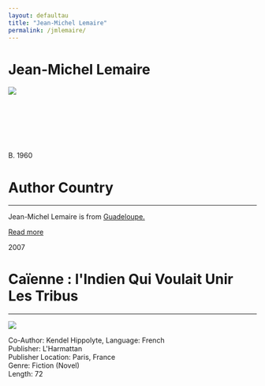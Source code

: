 ```yaml
---
layout: defaultau
title: "Jean-Michel Lemaire"
permalink: /jmlemaire/
---
```

<!-- partial:index.partial.html -->
<div class="content">
    <h1>Jean-Michel Lemaire</h1>
    <div class="quote">
        <div><img src="https://www.bedetheque.com/media/Photos/Photo_42568.jpg" class="logo"></div>
    </div>
    <div class="timeline">
        <div style="padding-bottom:100px;"></div>
        <div class="block">
            <div class="date right"><p class="right"> B. 1960  </p></div>
            <div class="dot"></div>
            <div class="left first">
            <div class="author_country">
                <h1>Author Country</h1><hr>
            <div class="aclocation"> <p>Jean-Michel Lemaire is from <a href="http://localhost:4000/3">Guadeloupe.</a></p></div>
              <div class="acreadmore">   <a href="NA" target="_blank">Read more</a> </div>
            </div>
            </div>
        </div>
        <div class="block">
            <div class="date left"><p class="left">2007</p></div>
            <div class="dot"></div>
            <div class="right">
                <h1>Caïenne : l'Indien Qui Voulait Unir Les Tribus</h1><hr>
                <p><img src="https://static.fnac-static.com/multimedia/Images/FR/NR/72/13/1e/1971058/1540-1/tsp20221104064629/Caienne-l-indien-qui-voulait-unir-les-tribus.jpg"></p>
                <p>
		    Co-Author: Kendel Hippolyte,                 
		    Language: French<br>
                Publisher: L'Harmattan<br>
                Publisher Location: Paris, France<br>
                Genre: Fiction (Novel)<br>
                Length: 72<br>
                </p>
            </div>
        </div>
